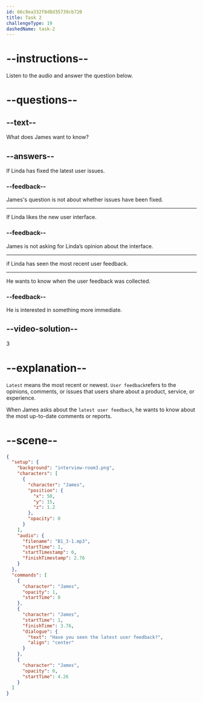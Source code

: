 ```yaml
---
id: 66c8ea332f8d8d35739cb720
title: Task 2
challengeType: 19
dashedName: task-2
---
```


<!-- (Audio) James: Have you seen the latest user feedback? -->

# --instructions--

Listen to the audio and answer the question below.

# --questions--

## --text--

What does James want to know?

## --answers--

If Linda has fixed the latest user issues.

### --feedback--

James's question is not about whether issues have been fixed. 

---

If Linda likes the new user interface.

### --feedback--

James is not asking for Linda’s opinion about the interface. 

---

if Linda has seen the most recent user feedback.

---

He wants to know when the user feedback was collected.

### --feedback--

He is interested in something more immediate.
  
## --video-solution--

3

# --explanation--

`Latest` means the most recent or newest. `User feedback`refers to the opinions, comments, or issues that users share about a product, service, or experience. 

When James asks about the `latest user feedback`, he wants to know about the most up-to-date comments or reports.

# --scene--

```json
{
  "setup": {
    "background": "interview-room3.png",
    "characters": [
      {
        "character": "James",
        "position": {
          "x": 50,
          "y": 15,
          "z": 1.2
        },
        "opacity": 0
      }
    ],
    "audio": {
      "filename": "B1_3-1.mp3",
      "startTime": 1,
      "startTimestamp": 0,
      "finishTimestamp": 2.76
    }
  },
  "commands": [
    {
      "character": "James",
      "opacity": 1,
      "startTime": 0
    },
    {
      "character": "James",
      "startTime": 1,
      "finishTime": 3.76,
      "dialogue": {
        "text": "Have you seen the latest user feedback?",
        "align": "center"
      }
    },
    {
      "character": "James",
      "opacity": 0,
      "startTime": 4.26
    }
  ]
}
```
